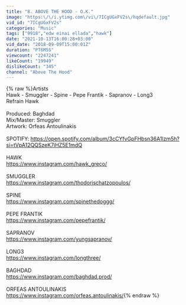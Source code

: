 ```yaml
---
title: "8. ABOVE THE HOOD - Ο.K."
image: "https:\/\/i.ytimg.com\/vi\/7ICgUGxFV2s\/hqdefault.jpg"
vid_id: "7ICgUGxFV2s"
categories: "Music"
tags: ["9918","edw einai ellada","hawk"]
date: "2021-10-13T16:00:28+03:00"
vid_date: "2018-09-09T15:00:01Z"
duration: "PT6M5S"
viewcount: "2247241"
likeCount: "19949"
dislikeCount: "345"
channel: "Above The Hood"
---
```

{% raw %}Artists<br />Hawk - Smuggler - Spine - Pepe Frantik - Sapranov - Long3<br />Refrain Hawk<br /><br />Produced: Baghdad<br />Mix/Master: Smuggler<br />Artwork: Orfeas Antoulinakis<br /><br />SPOTIFY: <a rel="nofollow" target="blank" href="https://open.spotify.com/album/3cCYfvGpFHbsn36A1lzm5h?si=tVpA12QQSzeK7iHZ5E1mdQ">https://open.spotify.com/album/3cCYfvGpFHbsn36A1lzm5h?si=tVpA12QQSzeK7iHZ5E1mdQ</a><br /><br />HAWK <br /><a rel="nofollow" target="blank" href="https://www.instagram.com/hawk_greco/">https://www.instagram.com/hawk_greco/</a><br /><br />SMUGGLER<br /><a rel="nofollow" target="blank" href="https://www.instagram.com/thodorischatzopoulos/">https://www.instagram.com/thodorischatzopoulos/</a><br /><br />SPINE<br /><a rel="nofollow" target="blank" href="https://www.instagram.com/spinethedoggg/">https://www.instagram.com/spinethedoggg/</a><br /><br />PEPE FRANTIK<br /><a rel="nofollow" target="blank" href="https://www.instagram.com/pepefrantik/">https://www.instagram.com/pepefrantik/</a><br /><br />SAPRANOV<br /><a rel="nofollow" target="blank" href="https://www.instagram.com/yungsapranov/">https://www.instagram.com/yungsapranov/</a><br /><br />LONG3<br /><a rel="nofollow" target="blank" href="https://www.instagram.com/longthree/">https://www.instagram.com/longthree/</a><br /><br />BAGHDAD<br /><a rel="nofollow" target="blank" href="https://www.instagram.com/baghdad.prod/">https://www.instagram.com/baghdad.prod/</a><br /><br />ORFEAS ANTOULINAKIS<br /><a rel="nofollow" target="blank" href="https://www.instagram.com/orfeas.antoulinakis/">https://www.instagram.com/orfeas.antoulinakis/</a>{% endraw %}
